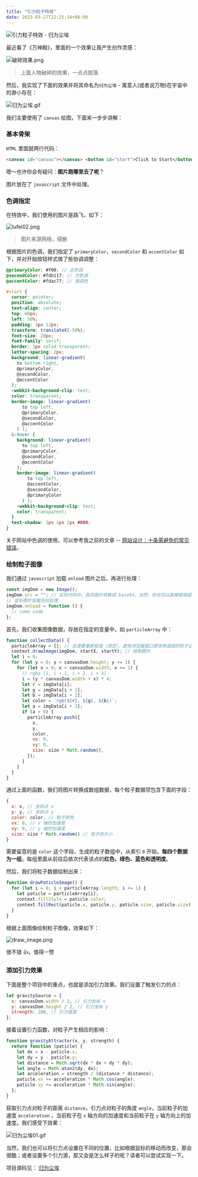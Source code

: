 ```yaml
---
title: "引力粒子特效"
date: 2023-03-27T22:25:34+08:00
---
```


![引力粒子特效 - 归为尘埃](https://p3-juejin.byteimg.com/tos-cn-i-k3u1fbpfcp/7f5fc53d5ed74c729a0bf80f0b3fcb6d~tplv-k3u1fbpfcp-zoom-crop-mark:1512:1512:1512:851.awebp?)

最近看了《万神殿》，里面的一个效果让我产生创作灵感：

![破碎效果.png](https://p3-juejin.byteimg.com/tos-cn-i-k3u1fbpfcp/1578f4e6e8f24a0b8749c4fff259c812~tplv-k3u1fbpfcp-zoom-in-crop-mark:1512:0:0:0.awebp?)

> 上面人物破碎的效果，一点点脱落

然后，我实现了下面的效果并将其命名为`归为尘埃` - 寓意人(或者说万物)在宇宙中的渺小存在：

![归为尘埃.gif](https://p9-juejin.byteimg.com/tos-cn-i-k3u1fbpfcp/a6407af232f2486a8ac66940079b1a87~tplv-k3u1fbpfcp-zoom-in-crop-mark:1512:0:0:0.awebp?)

我们主要使用了 `canvas` 绘图，下面来一步步讲解：

### 基本骨架

`HTML` 里面就两行代码：

```html
<canvas id="canvas"></canvas> <button id="start">Click to Start</button>
```

嗯～也许你会有疑问：**图片跑哪里去了呢**？

图片放在了 `javascript` 文件中处理。

### 色调指定

在特效中，我们使用的图片是路飞，如下：

![lufei02.png](https://p6-juejin.byteimg.com/tos-cn-i-k3u1fbpfcp/a0aa2c4eb5de4c359bd210980fceca20~tplv-k3u1fbpfcp-zoom-in-crop-mark:1512:0:0:0.awebp?)

> 图片来源网络，侵删

根据图片的色调，我们指定了 `primaryColor`，`secondColor` 和 `accentColor` 如下，并对开始按钮样式做了些协调调整：

```scss
@primaryColor: #f00; // 主色调
@secondColor: #fdb117; // 次色调
@accentColor: #fdac77; // 强调色

#start {
  cursor: pointer;
  position: absolute;
  text-align: center;
  top: 60px;
  left: 50%;
  padding: 3px 12px;
  transform: translateX(-50%);
  font-size: 20px;
  font-family: serif;
  border: 1px solid transparent;
  letter-spacing: 2px;
  background: linear-gradient(
    to bottom right,
    @primaryColor,
    @secondColor,
    @accentColor
  );
  -webkit-background-clip: text;
  color: transparent;
  border-image: linear-gradient(
      to top left,
      @primaryColor,
      @secondColor,
      @accentColor
    ) 1;
  &:hover {
    background: linear-gradient(
      to top left,
      @primaryColor,
      @secondColor,
      @accentColor
    );
    border-image: linear-gradient(
        to top left,
        @accentColor,
        @secondColor,
        @primaryColor
      ) 1;
    -webkit-background-clip: text;
    color: transparent;
  }
  text-shadow: 1px 1px 2px #000;
}
```

关于网站中色调的使用，可以参考我之前的文章 -- [网站设计：十条需避免的常见错误](https://juejin.cn/post/7213022785367097399)。

### 绘制粒子图像

我们通过 `javascript` 加载 `onload` 图片之后，再进行处理：

```javascript
const imgDom = new Image();
imgDom.src = ""; // 实际代码中，我将图片转换成 base64，当然，你也可以直接使用超链接
// 监听图片加载完后处理
imgDom.onload = function () {
  // some code
};
```

首先，我们收集图像数据，存放在指定的变量中，如 `particleArray` 中：

```javascript
function collectData() {
  particleArray = []; // 这里要重新赋值（清空），避免浏览器窗口更改等造成的粒子记入
  context.drawImage(imgDom, startX, startY); // 绘制图片
  let i = 0;
  for (let y = 0; y < canvasDom.height; y += 1) {
    for (let x = 0; x < canvasDom.width; x += 1) {
      // rgba [i, i + 1, i + 2, i + 3]
      i = (y * canvasDom.width + x) * 4;
      let r = imgData[i];
      let g = imgData[i + 1];
      let b = imgData[i + 2];
      let color = `rgb(${r}, ${g}, ${b})`;
      let a = imgData[i + 3];
      if (a > 0) {
        particleArray.push({
          x,
          y,
          color,
          vx: 0,
          vy: 0,
          size: size * Math.random(),
        });
      }
    }
  }
}
```

通过上面的函数，我们将图片转换成数组数据，每个粒子数据项包含下面的字段：

```js
{
  x: x, // 坐标点 x
  y: y, // 坐标点 y
  color: color, // 粒子颜色
  vx: 0, // x 轴的加速度
  vy: 0, // y 轴的加速度
  size: size * Math.random() // 粒子的大小
}
```

需要留意的是 `color` 这个字段，生成的粒子数组中，从索引 `0` 开始，**每四个数据为一组**，每组里面从前往后依次代表该点的**红色、绿色、蓝色和透明度**。

然后，我们将粒子数据绘制出来：

```javascript
function drawPaticleImage() {
  for (let i = 0; i < particleArray.length; i += 1) {
    let paticle = particleArray[i];
    context.fillStyle = paticle.color;
    context.fillRect(paticle.x, paticle.y, paticle.size, paticle.size); // 绘制粒子
  }
}
```

根据上面图像绘制粒子图像，效果如下：

![draw_image.png](https://p3-juejin.byteimg.com/tos-cn-i-k3u1fbpfcp/51eb3fef4cfe46209887259c495b6094~tplv-k3u1fbpfcp-zoom-in-crop-mark:1512:0:0:0.awebp?)

很不错 👍，值得一赞

### 添加引力效果

下面是整个项目中的重点，也就是添加引力效果。我们设置了触发引力的点：

```javascript
let gravitySource = {
  x: canvasDom.width / 2, // 引力坐标 x
  y: canvasDom.height / 2, // 引力坐标 y
  strength: 100, // 引力强度
};
```

接着设置引力函数，对粒子产生相应的影响：

```javascript
function gravityAttractor(x, y, strength) {
  return function (paticle) {
    let dx = x - paticle.x;
    let dy = y - paticle.y;
    let distance = Math.sqrt(dx * dx + dy * dy);
    let angle = Math.atan2(dy, dx);
    let acceleration = strength / (distance * distance);
    paticle.vx += acceleration * Math.cos(angle);
    paticle.vy += acceleration * Math.sin(angle);
  };
}
```

获取引力点对粒子的距离 `distance`，引力点对粒子的角度 `angle`，当前粒子的加速度 `acceleration` ，当前粒子在 `x` 轴方向的加速度和当前粒子在 `y` 轴方向上的加速度。我们感受下效果：

![归为尘埃01.gif](https://p3-juejin.byteimg.com/tos-cn-i-k3u1fbpfcp/7b31912f8f7f46aabe7cdc976d251147~tplv-k3u1fbpfcp-zoom-in-crop-mark:1512:0:0:0.awebp?)

当然，我们也可以将引力点设置在不同的位置，比如根据鼠标的移动而改变，那会很酷；或者设置多个引力源，那又会是怎么样子的呢？读者可以尝试实现一下。

项目源码见： [归为尘埃](https://code.juejin.cn/pen/7214336219537211453)
